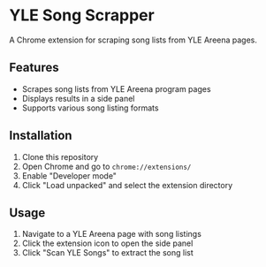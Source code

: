 # YLE Song Scrapper

A Chrome extension for scraping song lists from YLE Areena pages.

## Features
- Scrapes song lists from YLE Areena program pages
- Displays results in a side panel
- Supports various song listing formats

## Installation
1. Clone this repository
2. Open Chrome and go to `chrome://extensions/`
3. Enable "Developer mode"
4. Click "Load unpacked" and select the extension directory

## Usage
1. Navigate to a YLE Areena page with song listings
2. Click the extension icon to open the side panel
3. Click "Scan YLE Songs" to extract the song list